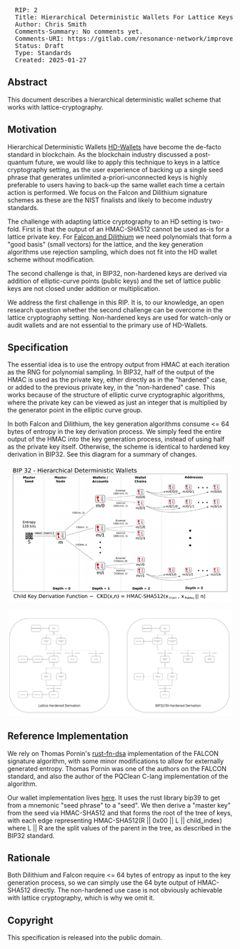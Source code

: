 <pre>
  RIP: 2
  Title: Hierarchical Deterministic Wallets For Lattice Keys
  Author: Chris Smith <chris@resonancenetwork.io>
  Comments-Summary: No comments yet.
  Comments-URI: https://gitlab.com/resonance-network/improvement-proposals/-/wikis/Comments:RIP-0002
  Status: Draft
  Type: Standards
  Created: 2025-01-27
</pre>

## Abstract

This document describes a hierarchical deterministic wallet scheme that works with lattice-cryptography.

## Motivation

Hierarchical Deterministic Wallets [HD-Wallets](https://github.com/bitcoin/bips/blob/master/bip-0032.mediawiki) have 
become the de-facto standard in blockchain. As the blockchain industry discussed a post-quantum future, we would like to
apply this technique to keys in a lattice cryptography setting, as the user experience of backing up a single seed 
phrase that generates unlimited a-priori-unconnected keys is highly preferable to users having to back-up the same 
wallet each time a certain action is performed. We focus on the Falcon and Dilithium signature schemes as these are the 
NIST finalists and likely to become industry standards.

The challenge with adapting lattice cryptography to an HD setting is two-fold. First is that the output of an HMAC-SHA512 
cannot be used as-is for a lattice private key. For 
[Falcon and Dilithium](https://csrc.nist.gov/Projects/post-quantum-cryptography/selected-algorithms-2022) 
we need polynomials that form a "good basis" (small vectors) for the lattice, and the key generation algorithms use rejection
sampling, which does not fit into the HD wallet scheme without modification.

The second challenge is that, in BIP32, non-hardened keys are derived via addition of elliptic-curve points (public keys)
and the set of lattice public keys are not closed under addition or multiplication. 

We address the first challenge in this RIP. It is, to our knowledge, an open research question whether the second 
challenge can be overcome in the lattice cryptography setting. Non-hardened keys are used for watch-only or audit 
wallets and are not essential to the primary use of HD-Wallets.

## Specification

The essential idea is to use the entropy output from HMAC at each iteration as the RNG for polynomial sampling. In BIP32,
half of the output of the HMAC is used as the private key, either directly as in the "hardened" case, or added to the 
previous private key, in the "non-hardened" case. This works because of the structure of elliptic curve cryptographic
algorithms, where the private key can be viewed as just an integer that is multiplied by the generator point in the 
elliptic curve group. 

In both Falcon and Dilithium, the key generation algorithms consume <= 64 bytes of entropy in the key derivation process.
We simply feed the entire output of the HMAC into the key generation process, instead of using half as the private key
itself. Otherwise, the scheme is identical to hardened key derivation in BIP32. See this diagram for a summary of changes.

<img src=rip-0002/derivation.png></img>

<img src=rip-0002/HD-Lattice.jpg></img>


## Reference Implementation

We rely on Thomas Pornin's [rust-fn-dsa](https://github.com/Resonance-Network/rust-fn-dsa?tab=readme-ov-file) implementation
of the FALCON signature algorithm, with some minor modifications to allow for externally generated entropy. Thomas Pornin
was one of the authors on the FALCON standard, and also the author of the PQClean C-lang implementation of the algorithm.

Our wallet implementation lives [here](https://gitlab.com/resonance-network/rusty-falcon). It uses the rust library bip39
to get from a mnemonic "seed phrase" to a "seed". We then derive a "master key" from the seed via HMAC-SHA512 and that
forms the root of the tree of keys, with each edge representing HMAC-SHA512(R || 0x00 || L || child_index) where L || R
are the split values of the parent in the tree, as described in the BIP32 standard. 

## Rationale

Both Dilithium and Falcon require <= 64 bytes of entropy as input to the key generation process, so we can simply use the 
64 byte output of HMAC-SHA512 directly. The non-hardened use case is not obviously achievable with lattice cryptography,
which is why we omit it.

## Copyright

This specification is released into the public domain.

